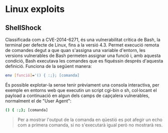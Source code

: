 # Linux exploits
## ShellShock
Classificada com a CVE-2014-6271, és una vulnerabilitat crítica de Bash, la terminal per defecte de Linux, fins a la versió 4.3. Permet execució remota de comandes degut a que quan s'assigna una variable d'entorn, les versions vulnerables de Bash permeten assignar una funció i, amb aquesta condició, Bash executava les comandes que es fiquéssin després d'aquesta definició.
Funciona de la següent manera:
```bash
env [funció]='() { :;}; [comanda] 
```
És possible explotar-la sense tenir prèviament una consola interactiva, per exemple en entorns web que executin un script cgi-bin o sh, col·locant el payload a continuació en algun dels camps de capçalera vulnerables, normalment el de "User Agent":
```bash
() { :;}; [comanda] 
```
> Per a mostrar l'output de la comanda en qüestió es pot afegir un echo com a primera comanda, si no s'executarà igual però no mostrarà res.